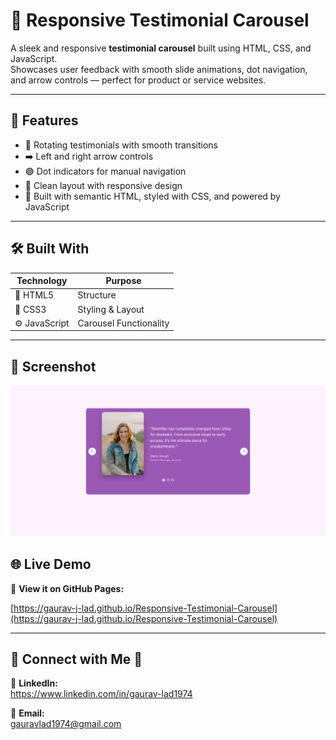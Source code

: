 # 🎠 Responsive Testimonial Carousel

A sleek and responsive **testimonial carousel** built using HTML, CSS, and JavaScript.  
Showcases user feedback with smooth slide animations, dot navigation, and arrow controls — perfect for product or service websites.

---

## 🎨 Features

- 📸 Rotating testimonials with smooth transitions
- ➡️ Left and right arrow controls
- 🟣 Dot indicators for manual navigation
- 💬 Clean layout with responsive design
- 🧩 Built with semantic HTML, styled with CSS, and powered by JavaScript

---

## 🛠️ Built With

| Technology    | Purpose                |
| ------------- | ---------------------- |
| 🧱 HTML5      | Structure              |
| 🎨 CSS3       | Styling & Layout       |
| ⚙️ JavaScript | Carousel Functionality |

---

## 📸 Screenshot

![Carousel Preview](preview/responsive-testimonial-carousel-preview.png)

## 🌐 Live Demo

🔗 **View it on GitHub Pages:**

[https://gaurav-j-lad.github.io/Responsive-Testimonial-Carousel](https://gaurav-j-lad.github.io/Responsive-Testimonial-Carousel)

---

## 📧 Connect with Me 🎠

🔗 **LinkedIn:**  
https://www.linkedin.com/in/gaurav-lad1974

📨 **Email:**  
gauravlad1974@gmail.com
